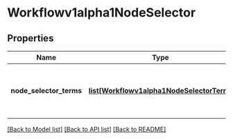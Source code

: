 # Workflowv1alpha1NodeSelector

## Properties
Name | Type | Description | Notes
------------ | ------------- | ------------- | -------------
**node_selector_terms** | [**list[Workflowv1alpha1NodeSelectorTerm]**](Workflowv1alpha1NodeSelectorTerm.md) | Required. A list of node selector terms. The terms are ORed. | [optional] 

[[Back to Model list]](../README.md#documentation-for-models) [[Back to API list]](../README.md#documentation-for-api-endpoints) [[Back to README]](../README.md)


